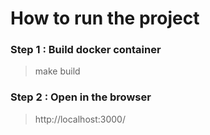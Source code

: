 # How to run the project

### Step 1 : Build docker container
> make build
### Step 2 : Open in the browser
> http://localhost:3000/